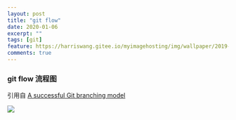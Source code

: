 ```yaml
---
layout: post
title: "git flow"
date: 2020-01-06
excerpt: ""
tags: [git]
feature: https://harriswang.gitee.io/myimagehosting/img/wallpaper/2019-10-17.jpeg
comments: true
---
```


### git flow 流程图

引用自 [A successful Git branching model](https://nvie.com/posts/a-successful-git-branching-model/)

![](https://harriswang.gitee.io/myimagehosting/img/post/git/o_git-flow-nvie.png)
